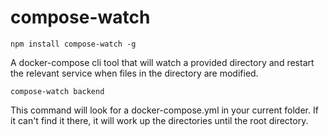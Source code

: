 # compose-watch

```
npm install compose-watch -g
```

A docker-compose cli tool that will watch a provided directory and restart the relevant service when files in the directory are modified.

```
compose-watch backend
```

This command will look for a docker-compose.yml in your current folder. If it can't find
it there, it will work up the directories until the root directory.
